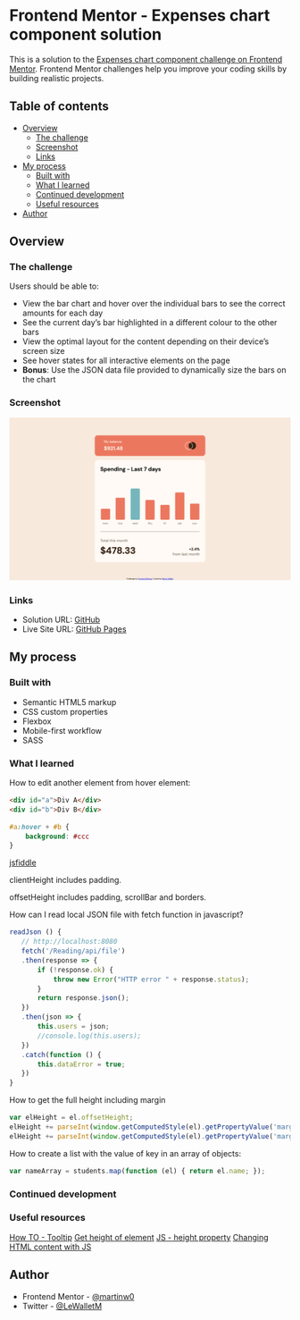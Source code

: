 # Frontend Mentor - Expenses chart component solution

This is a solution to the [Expenses chart component challenge on Frontend Mentor](https://www.frontendmentor.io/challenges/expenses-chart-component-e7yJBUdjwt). Frontend Mentor challenges help you improve your coding skills by building realistic projects.

## Table of contents

- [Overview](#overview)
  - [The challenge](#the-challenge)
  - [Screenshot](#screenshot)
  - [Links](#links)
- [My process](#my-process)
  - [Built with](#built-with)
  - [What I learned](#what-i-learned)
  - [Continued development](#continued-development)
  - [Useful resources](#useful-resources)
- [Author](#author)

## Overview

### The challenge

Users should be able to:

- View the bar chart and hover over the individual bars to see the correct amounts for each day
- See the current day’s bar highlighted in a different colour to the other bars
- View the optimal layout for the content depending on their device’s screen size
- See hover states for all interactive elements on the page
- **Bonus**: Use the JSON data file provided to dynamically size the bars on the chart

### Screenshot

![Screenshot](./screenshot.png)

### Links

- Solution URL: [GitHub](https://github.com/martinw0/expenses-chart)
- Live Site URL: [GitHub Pages](https://martinw0.github.io/expenses-chart/)

## My process

### Built with

- Semantic HTML5 markup
- CSS custom properties
- Flexbox
- Mobile-first workflow
- SASS

### What I learned

How to edit another element from hover element:

```html
<div id="a">Div A</div>
<div id="b">Div B</div>
```

```css
#a:hover + #b {
    background: #ccc
}
```

[jsfiddle](https://jsfiddle.net/u7tYE/)

clientHeight includes padding.

offsetHeight includes padding, scrollBar and borders.

How can I read local JSON file with fetch function in javascript?
```js
readJson () {
   // http://localhost:8080
   fetch('/Reading/api/file')
   .then(response => {
       if (!response.ok) {
           throw new Error("HTTP error " + response.status);
       }
       return response.json();
   })
   .then(json => {
       this.users = json;
       //console.log(this.users);
   })
   .catch(function () {
       this.dataError = true;
   })
}
```

How to get the full height including margin
```js
var elHeight = el.offsetHeight;
elHeight += parseInt(window.getComputedStyle(el).getPropertyValue('margin-top'));
elHeight += parseInt(window.getComputedStyle(el).getPropertyValue('margin-bottom'));
```

How to create a list with the value of key in an array of objects:
```js
var nameArray = students.map(function (el) { return el.name; });
```

### Continued development

### Useful resources

[How TO - Tooltip](https://www.w3schools.com/howto/howto_css_tooltip.asp)
[Get height of element](https://www.techiedelight.com/get-height-of-div-element-javascript/)
[JS - height property](https://www.techiedelight.com/get-height-of-div-element-javascript/)
[Changing HTML content with JS](https://www.w3schools.com/js/js_htmldom_html.asp)

## Author

- Frontend Mentor - [@martinw0](https://www.frontendmentor.io/profile/martinw0)
- Twitter - [@LeWalletM](https://www.twitter.com/LeWalletM)
